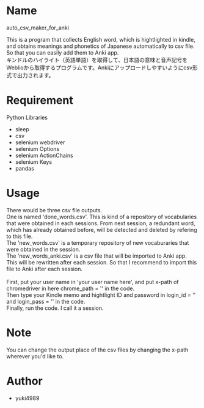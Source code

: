 # Name

auto_csv_maker_for_anki

This is a program that collects English word, which is hightlighted in kindle, and obtains meanings and phonetics of Japanese automatically to csv file.
So that you can easily add them to Anki app.<br>
キンドルのハイライト（英語単語）を取得して、日本語の意味と音声記号をWeblioから取得するプログラムです。Ankiにアップロードしやすいようにcsv形式で出力されます。

# Requirement

Python Libraries

* sleep
* csv
* selenium webdriver
* selenium Options
* selenium ActionChains
* selenium Keys
* pandas

 
# Usage
 There would be three csv file outputs. <br>
 One is named 'done_words.csv'. 
 This is kind of a repository of vocabularies that were obtained in each sessions. 
 From next session, a redundant word, which has already obtained before, will be detected and deleted by refering to this file. <br>
 The 'new_words.csv' is a temporary repository of new vocaburaries that were obtained in the session.<br>
 The 'new_words_anki.csv' is a csv file that will be imported to Anki app. <br>
 This will be rewritten after each session. So that I recommend to import this file to Anki after each session. 
 <br>
 <br>
First, put your user name in 'your user name here', and put x-path of chromedriver in here chrome_path = '' in the code.<br>
Then type your Kindle memo and hightlight ID and password in login_id = '' and login_pass = '' in the code.<br>
Finally, run the code. I call it a session.

# Note
You can change the output place of the csv files by changing the x-path wherever you'd like to.

 

# Author
 
* yuki4989
 

